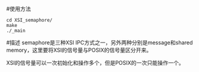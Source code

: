 #使用方法
```
cd XSI_semaphore/
make
./_main

```

#描述
semaphore是三种XSI IPC方式之一，另外两种分别是message和shared memory，这里要将XSI的信号量与POSIX的信号量区分开来。

XSI的信号量可以一次初始化和操作多个，但是POSIX的一次只能操作一个。


